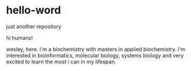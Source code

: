 # hello-word
just another repository

hi humans!

wesley, here. i'm a biochemistry with masters in applied biochemistry. i'm 
interested in bioinformatics,  molecular biology, systems biology and very 
excited to learn the most i can in my lifespan.

